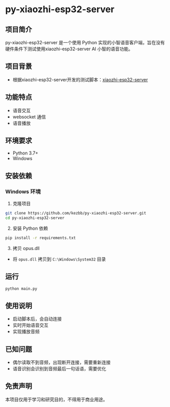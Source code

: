 # py-xiaozhi-esp32-server

## 项目简介
py-xiaozhi-esp32-server 是一个使用 Python 实现的小智语音客户端，旨在没有硬件条件下测试使用xiaozhi-esp32-server AI 小智的语音功能。

## 项目背景
- 根据xiaozhi-esp32-server开发的测试脚本：[xiaozhi-esp32-server](https://github.com/xinnan-tech/xiaozhi-esp32-server)

## 功能特点
- 语音交互
- websocket 通信
- 语音播放

## 环境要求
- Python 3.7+
- Windows

## 安装依赖

### Windows 环境
1. 克隆项目
```bash
git clone https://github.com/kezbb/py-xiaozhi-esp32-server.git
cd py-xiaozhi-esp32-server
```

2. 安装 Python 依赖
```bash
pip install -r requirements.txt
```

3. 拷贝 opus.dll
- 将 `opus.dll` 拷贝到 `C:\Windows\System32` 目录

## 运行
```bash
python main.py
```

## 使用说明
- 启动脚本后，会自动连接
- 实时开始语音交互
- 实现播放音频

## 已知问题
- 偶尔读取不到音频，出现断开连接，需要重新连接
- 语音识别会识别到音频最后一句话语，需要优化

## 免责声明
本项目仅用于学习和研究目的，不得用于商业用途。
